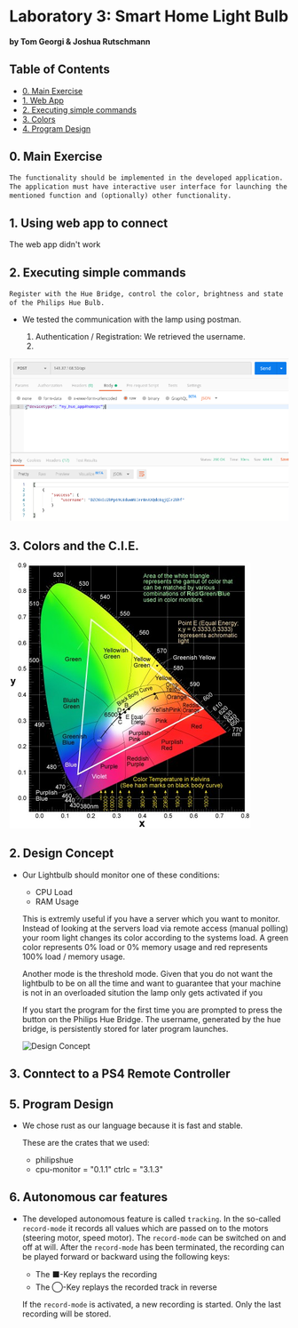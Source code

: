 # Laboratory 3: Smart Home Light Bulb
#### by Tom Georgi & Joshua Rutschmann

## Table of Contents

  - [0. Main Exercise](#0-main-exercise)
  - [1. Web App](#1-using-web-app-to-connect)
  - [2. Executing simple commands](#2-executing-simple-commands)
  - [3. Colors](#3-conntect-to-a-ps4-remote-controller)
  - [4. Program Design](#5-program-design)


## 0. Main Exercise


    The functionality should be implemented in the developed application. The application must have interactive user interface for launching the mentioned function and (optionally) other functionality.

## 1. Using web app to connect

The web app didn't work 

## 2. Executing simple commands

    Register with the Hue Bridge, control the color, brightness and state of the Philips Hue Bulb.

-
    We tested the communication with the lamp using postman.

    1. Authentication / Registration: We retrieved the username.
    1.

![](img/user.png)



## 3. Colors and the C.I.E.

![](img/cie.jpg)
    

## 2. Design Concept

-
    Our Lightbulb should monitor one of these conditions:
    - CPU Load
    - RAM Usage

    
    This is extremly useful if you have a server which you want to monitor. Instead of looking at the servers load via remote access (manual polling) your room light changes its color according to the systems load. A green color represents 0% load or 0% memory usage and red represents 100% load / memory usage.
    
    Another mode is the threshold mode. Given that you do not want the lightbulb to be on all the time and want to guarantee that your machine is not in an overloaded sitution the lamp only gets activated if you 

    If you start the program for the first time you are prompted to press the button on the Philips Hue Bridge. The username, generated by the hue bridge, is persistently stored for later program launches.


    ![Design Concept](Design_Concept.png)

## 3. Conntect to a PS4 Remote Controller



## 5. Program Design

- 
    We chose rust as our language because it is fast and stable.

    These are the crates that we used:
    - philipshue
    - cpu-monitor = "0.1.1"
ctrlc = "3.1.3"

## 6. Autonomous car features

-
    The developed autonomous feature is called `tracking`.
    In the so-called `record-mode` it records all values which are passed on to the motors (steering motor, speed motor). The `record-mode` can be switched on and off at will. After the `record-mode` has been terminated, the recording can be played forward or backward using the following keys:
    
    - The ⬛-Key replays the recording
    - The ◯-Key replays the recorded track in reverse
    
    If the `record-mode` is activated, a new recording is started. Only the last recording will be stored. 

